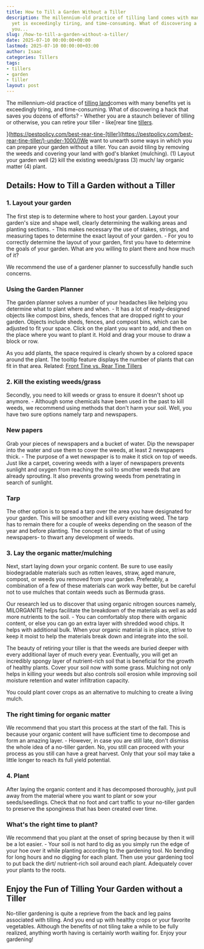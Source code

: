 ```yaml
---
title: How to Till a Garden Without a Tiller
description: The millennium-old practice of tilling land comes with many benefits
  yet is exceedingly tiring, and time-consuming. What of discovering a hack that saves
  you...
slug: /how-to-till-a-garden-without-a-tiller/
date: 2025-07-10 00:00:00+00:00
lastmod: 2025-07-10 00:00:00+03:00
author: Isaac
categories: Tillers
tags:
- tillers
- garden
- tiller
layout: post
---
```

The millennium-old practice of [tilling land](https://extension.unh.edu/blog/2020/10/low-no-till-gardening)comes with many benefits yet is exceedingly tiring, and time-consuming. What of discovering a hack that saves you dozens of efforts? - Whether you are a staunch believer of tilling or otherwise, you can retire your tiller - like[rear tine [tillers](https://pestpolicy.com/best-garden-tiller-for-a-woman/).

](https://pestpolicy.com/best-rear-tine-[tiller](https://pestpolicy.com/best-rear-tine-tiller/)-under-1000/)We want to unearth some ways in which you can prepare your garden without a tiller. You can avoid tiling by removing the weeds and covering your land with god's blanket (mulching). (1) Layout your garden well (2) kill the existing weeds/grass (3) much/ lay organic matter (4) plant.

##  Details: How to Till a Garden without a Tiller

###  1. Layout your garden

The first step is to determine where to host your garden. Layout your garden's size and shape well, clearly determining the walking areas and planting sections. - This makes necessary the use of stakes, strings, and measuring tapes to determine the exact layout of your garden. - For you to correctly determine the layout of your garden, first you have to determine the goals of your garden. What are you willing to plant there and how much of it?

We recommend the use of a gardener planner to successfully handle such concerns.

###  Using the Garden Planner

The garden planner solves a number of your headaches like helping you determine what to plant where and when. - It has a lot of ready-designed objects like compost bins, sheds, fences that are dropped right to your garden. Objects include sheds, fences, and compost bins, which can be adjusted to fit your space. Click on the plant you want to add, and then on the place where you want to plant it. Hold and drag your mouse to draw a block or row.

As you add plants, the space required is clearly shown by a colored space around the plant. The tooltip feature displays the number of plants that can fit in that area. Related: [Front Tine vs. Rear Tine Tillers](https://pestpolicy.com/front-tine-vs-rear-tine-tillers/)

###  2. Kill the existing weeds/grass

Secondly, you need to kill weeds or grass to ensure it doesn't shoot up anymore. - Although some chemicals have been used in the past to kill weeds, we recommend using methods that don't harm your soil. Well, you have two sure options namely tarp and newspapers.

###  New papers

Grab your pieces of newspapers and a bucket of water. Dip the newspaper into the water and use them to cover the weeds, at least 2 newspapers thick. - The purpose of a wet newspaper is to make it stick on top of weeds. Just like a carpet, covering weeds with a layer of newspapers prevents sunlight and oxygen from reaching the soil to smother weeds that are already sprouting. It also prevents growing weeds from penetrating in search of sunlight.

###  Tarp

The other option is to spread a tarp over the area you have designated for your garden. This will be smoother and kill every existing weed. The tarp has to remain there for a couple of weeks depending on the season of the year and before planting. The concept is similar to that of using newspapers- to thwart any development of weeds.

###  3. Lay the organic matter/mulching

Next, start laying down your organic content. Be sure to use easily biodegradable materials such as rotten leaves, straw, aged manure, compost, or weeds you removed from your garden. Preferably, a combination of a few of these materials can work way better, but be careful not to use mulches that contain weeds such as Bermuda grass.

Our research led us to discover that using organic nitrogen sources namely, MILORGANITE helps facilitate the breakdown of the materials as well as add more nutrients to the soil. - You can comfortably stop there with organic content, or else you can go an extra layer with shredded wood chips. It helps with additional bulk. When your organic material is in place, strive to keep it moist to help the materials break down and integrate into the soil.

The beauty of retiring your tiller is that the weeds are buried deeper with every additional layer of much every year. Eventually, you will get an incredibly spongy layer of nutrient-rich soil that is beneficial for the growth of healthy plants. Cover your soil now with some grass. Mulching not only helps in killing your weeds but also controls soil erosion while improving soil moisture retention and water infiltration capacity.

You could plant cover crops as an alternative to mulching to create a living mulch.

###  The right timing for organic matter

We recommend that you start this process at the start of the fall. This is because your organic content will have sufficient time to decompose and form an amazing layer. - However, in case you are still late, don't dismiss the whole idea of a no-tiller garden. No, you still can proceed with your process as you still can have a great harvest. Only that your soil may take a little longer to reach its full yield potential.

###  4. Plant

After laying the organic content and it has decomposed thoroughly, just pull away from the material where you want to plant or sow your seeds/seedlings. Check that no foot and cart traffic to your no-tiller garden to preserve the sponginess that has been created over time.

###  What's the right time to plant?

We recommend that you plant at the onset of spring because by then it will be a lot easier. - Your soil is not hard to dig as you simply run the edge of your hoe over it while planting according to the gardening tool. No bending for long hours and no digging for each plant. Then use your gardening tool to put back the dirt/ nutrient-rich soil around each plant. Adequately cover your plants to the roots.

##  Enjoy the Fun of Tilling Your Garden without a Tiller

No-tiller gardening is quite a reprieve from the back and leg pains associated with tilling. And you end up with healthy crops or your favorite vegetables. Although the benefits of not tiling take a while to be fully realized, anything worth having is certainly worth waiting for. Enjoy your gardening!